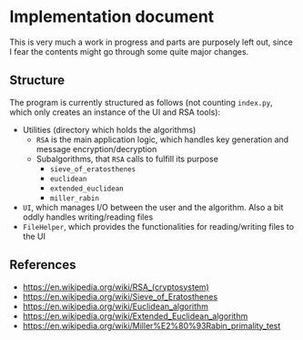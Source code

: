 # Implementation document

This is very much a work in progress and parts are purposely left out, since I fear the contents might go through some quite major changes.

## Structure

The program is currently structured as follows (not counting `index.py`, which only creates an instance of the UI and RSA tools):
- Utilities (directory which holds the algorithms)
  - `RSA` is the main application logic, which handles key generation and message encryption/decryption
  - Subalgorithms, that `RSA` calls to fulfill its purpose
    - `sieve_of_eratosthenes`
    - `euclidean`
    - `extended_euclidean`
    - `miller_rabin`
- `UI`, which manages I/O between the user and the algorithm. Also a bit oddly handles writing/reading files
- `FileHelper`, which provides the functionalities for reading/writing files to the UI

## References

- https://en.wikipedia.org/wiki/RSA_(cryptosystem)
- https://en.wikipedia.org/wiki/Sieve_of_Eratosthenes
- https://en.wikipedia.org/wiki/Euclidean_algorithm
- https://en.wikipedia.org/wiki/Extended_Euclidean_algorithm
- https://en.wikipedia.org/wiki/Miller%E2%80%93Rabin_primality_test
